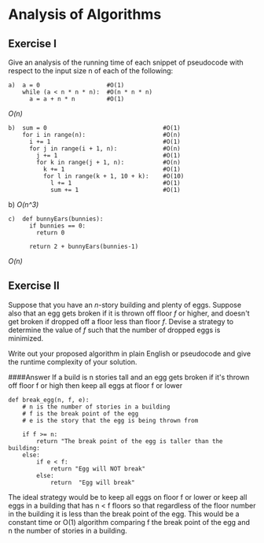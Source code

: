 # Analysis of Algorithms

## Exercise I

Give an analysis of the running time of each snippet of
pseudocode with respect to the input size n of each of the following:

```
a)  a = 0                   #O(1)
    while (a < n * n * n):  #O(n * n * n)
      a = a + n * n         #O(1)
```
*O(n)*

```
b)  sum = 0                                 #O(1)
    for i in range(n):                      #O(n)
      i += 1                                #O(1)
      for j in range(i + 1, n):             #O(n)
        j += 1                              #O(1)
        for k in range(j + 1, n):           #O(n)
          k += 1                            #O(1)
          for l in range(k + 1, 10 + k):    #O(10)
            l += 1                          #O(1)
            sum += 1                        #O(1)
```
b) *O(n^3)*
```
c)  def bunnyEars(bunnies):
      if bunnies == 0:
        return 0

      return 2 + bunnyEars(bunnies-1)
```
*O(n)*

## Exercise II

Suppose that you have an _n_-story building and plenty of eggs. Suppose also that an egg gets broken if it is thrown off floor _f_ or higher, and doesn't get broken if dropped off a floor less than floor _f_. Devise a strategy to determine the value of _f_ such that the number of dropped eggs is minimized.

Write out your proposed algorithm in plain English or pseudocode and give the runtime complexity of your solution.

####Answer
If a build is n stories tall and an egg gets broken if it's thrown off floor f or high then keep all eggs at floor f or lower

```
def break_egg(n, f, e):
    # n is the number of stories in a building
    # f is the break point of the egg
    # e is the story that the egg is being thrown from

    if f >= n:
        return "The break point of the egg is taller than the building:
    else:
        if e < f:
            return "Egg will NOT break"
        else:
            return  "Egg will break"
```

The ideal strategy would be to keep all eggs on floor f or lower or keep all eggs in a building that has n < f floors so that regardless of the floor number in the building it is less than the break point of the egg. This would be a constant time or O(1) algorithm comparing f the break point of the egg and n the number of stories in a building.
